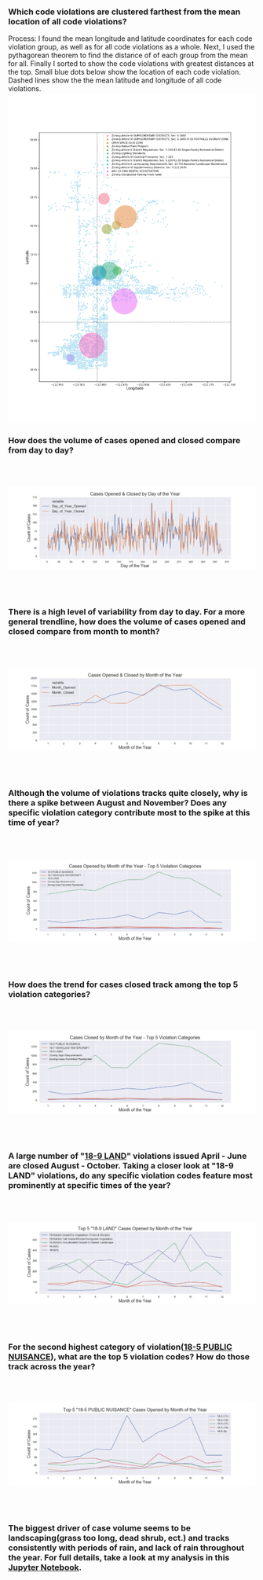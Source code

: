 



### Which code violations are clustered farthest from the mean location of all code violations?
Process:  I found the mean longitude and latitude coordinates for each code violation group, as well as for all code violations as a whole.  Next, I used the pythagorean theorem to find the distance of of each group from the mean for all.  Finally I sorted to show the code violations with greatest distances at the top.  Small blue dots below show the location of each code violation.  Dashed lines show the the mean latitude and longitude of all code violations.
<br/>
![](https://github.com/mrkjhsn/Planning-and-Development-Code-Violations-Scottsdale/blob/master/visualizations/violation%20categories%20farthest%20from%20mean%20violation%20category.png)
<br/>

### How does the volume of cases opened and closed compare from day to day?
<br/>
<br/>

![](https://github.com/mrkjhsn/Planning-and-Development-Code-Violations-Scottsdale/blob/master/visualizations/Cases%20Opened%20%26%20Closed%20by%20Day%20of%20the%20Year.png)
<br/>
<br/>
<br/>
<br/>
### There is a high level of variability from day to day.  For a more general trendline, how does the volume of cases opened and closed compare from month to month?
<br/>
<br/>

![](https://github.com/mrkjhsn/Planning-and-Development-Code-Violations-Scottsdale/blob/master/visualizations/Cases%20Opened%20%26%20Closed%20by%20Month%20of%20the%20Year.png)
<br/>
<br/>
<br/>
<br/>
### Although the volume of violations tracks quite closely, why is there a spike between August and November?  Does any specific violation category contribute most to the spike at this time of year?
<br/>
<br/>

![](https://github.com/mrkjhsn/Planning-and-Development-Code-Violations-Scottsdale/blob/master/visualizations/Cases%20Opened%20by%20Month%20of%20the%20Year%20-%20Top%205%20Violation%20Categories.png)
<br/>
<br/>
<br/>
<br/>
### How does the trend for cases closed track among the top 5 violation categories?
<br/>
<br/>

![](https://github.com/mrkjhsn/Planning-and-Development-Code-Violations-Scottsdale/blob/master/visualizations/Cases%20Closed%20by%20Month%20of%20the%20Year%20-%20Top%205%20Violation%20Categories.png)
<br/>
<br/>
<br/>
<br/>
### A large number of "[18-9 LAND](https://library.municode.com/az/scottsdale/codes/code_of_ordinances?nodeId=REVISED_CODEVO1_CH18PUNUPRMA_ARTIIIPRMA_S18-9LA)" violations issued April - June are closed August - October.  Taking a closer look at "18-9 LAND" violations, do any specific violation codes feature most prominently at specific times of the year?
<br/>
<br/>

![](https://github.com/mrkjhsn/Planning-and-Development-Code-Violations-Scottsdale/blob/master/visualizations/Top%205%20LAND%20Cases%20Opened%20by%20Month%20of%20the%20Year.png)
<br/>
<br/>
<br/>
<br/>
### For the second highest category of violation([18-5 PUBLIC NUISANCE](https://library.municode.com/az/scottsdale/codes/code_of_ordinances?nodeId=REVISED_CODEVO1_CH18PUNUPRMA_ARTIIPUNU_S18-5PUNU)), what are the top 5 violation codes?  How do those track across the year?
<br/>
<br/>

![](https://github.com/mrkjhsn/Planning-and-Development-Code-Violations-Scottsdale/blob/master/visualizations/Top%205%20PUBLIC%20NUISANCE%20Cases%20Opened%20by%20Month%20of%20the%20Year.png)
<br/>
<br/>
<br/>
<br/>
### The biggest driver of case volume seems to be landscaping(grass too long, dead shrub, ect.) and tracks consistently with periods of rain, and lack of rain throughout the year.  For full details, take a look at my analysis in this [Jupyter Notebook](https://github.com/mrkjhsn/Planning-and-Development-Code-Violations-Scottsdale/blob/master/Code_Violations_Annual_Trends.ipynb).
<br/>
<br/>
